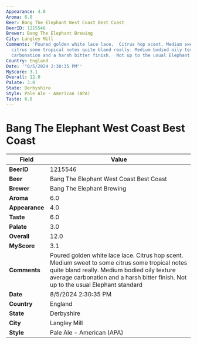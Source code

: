 ```yaml
---
Appearance: 4.0
Aroma: 6.0
Beer: Bang The Elephant West Coast Best Coast
BeerID: 1215546
Brewer: Bang The Elephant Brewing
City: Langley Mill
Comments: 'Poured golden white lace lace.  Citrus hop scent. Medium sweet to some
  citrus some tropical notes quite bland really. Medium bodied oily texture average
  carbonation and a harsh bitter finish.  Not up to the usual Elephant standard '
Country: England
Date: '"8/5/2024 2:30:35 PM"'
MyScore: 3.1
Overall: 12.0
Palate: 3.0
State: Derbyshire
Style: Pale Ale - American (APA)
Taste: 6.0
---
```


# Bang The Elephant West Coast Best Coast

| Field         | Value |
|---------------|-------|
| **BeerID** | 1215546 |
| **Beer** | Bang The Elephant West Coast Best Coast |
| **Brewer** | Bang The Elephant Brewing |
| **Aroma** | 6.0 |
| **Appearance** | 4.0 |
| **Taste** | 6.0 |
| **Palate** | 3.0 |
| **Overall** | 12.0 |
| **MyScore** | 3.1 |
| **Comments** | Poured golden white lace lace.  Citrus hop scent. Medium sweet to some citrus some tropical notes quite bland really. Medium bodied oily texture average carbonation and a harsh bitter finish.  Not up to the usual Elephant standard  |
| **Date** | 8/5/2024 2:30:35 PM |
| **Country** | England |
| **State** | Derbyshire |
| **City** | Langley Mill |
| **Style** | Pale Ale - American (APA) |
